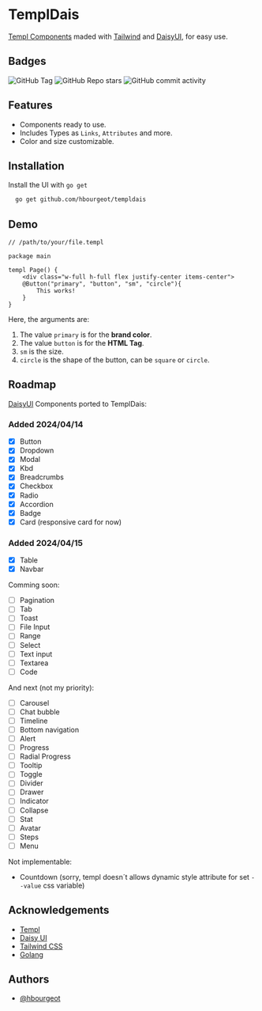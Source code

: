 
# TemplDais

[Templ Components](https://github.com/a-h/templ) maded with [Tailwind](https://tailwindcss.com) and [DaisyUI](https://daisyui.com), for easy use.


## Badges

![GitHub Tag](https://img.shields.io/github/v/tag/hbourgeot/templdais)
![GitHub Repo stars](https://img.shields.io/github/stars/hbourgeot/templdais)
![GitHub commit activity](https://img.shields.io/github/commit-activity/w/hbourgeot/templdais)



## Features

- Components ready to use.
- Includes Types as `Links`, `Attributes` and more.
- Color and size customizable.


## Installation

Install the UI with `go get`

```bash
  go get github.com/hbourgeot/templdais
```
    
## Demo

```gohtml
// /path/to/your/file.templ

package main

templ Page() {
    <div class="w-full h-full flex justify-center items-center">
    @Button("primary", "button", "sm", "circle"){
        This works!
    }
}
```

Here, the arguments are:
1. The value `primary` is for the **brand color**.
2. The value `button` is for the **HTML Tag**.
3. `sm` is the size.
4. `circle` is the shape of the button, can be `square` or `circle`.



## Roadmap

[DaisyUI](https://daisyui.com) Components ported to TemplDais:

### Added 2024/04/14

- [x]  Button
- [x]  Dropdown
- [x]  Modal
- [x]  Kbd
- [x]  Breadcrumbs
- [x]  Checkbox
- [x]  Radio
- [x]  Accordion
- [x]  Badge
- [x]  Card (responsive card for now)

### Added 2024/04/15

- [x]  Table
- [x]  Navbar

Comming soon:

- [ ]  Pagination
- [ ]  Tab
- [ ]  Toast
- [ ]  File Input
- [ ]  Range
- [ ]  Select
- [ ]  Text input
- [ ]  Textarea
- [ ]  Code

And next (not my priority):

- [ ]  Carousel
- [ ]  Chat bubble
- [ ]  Timeline
- [ ]  Bottom navigation
- [ ]  Alert
- [ ]  Progress
- [ ]  Radial Progress
- [ ]  Tooltip
- [ ]  Toggle
- [ ]  Divider
- [ ]  Drawer
- [ ]  Indicator
- [ ]  Collapse
- [ ]  Stat
- [ ]  Avatar
- [ ]  Steps
- [ ]  Menu

Not implementable:

- Countdown (sorry, templ doesn´t allows dynamic style attribute for set `--value` css variable)

## Acknowledgements

 - [Templ](https://github.com/a-h/templ)
 - [Daisy UI](https://daisyui.com)
 - [Tailwind CSS](https://tailwindcss.com)
 - [Golang](https://go.dev)


## Authors

- [@hbourgeot](https://www.github.com/hbourgeot)
